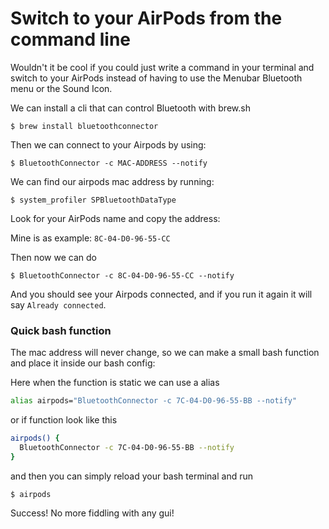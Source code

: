 # Switch to your AirPods from the command line

Wouldn't it be cool if you could just write a command in your terminal and switch to your AirPods instead of having to use the Menubar Bluetooth menu or the Sound Icon.

We can install a cli that can control Bluetooth with brew.sh

```
$ brew install bluetoothconnector
```

Then we can connect to your Airpods by using:

```
$ BluetoothConnector -c MAC-ADDRESS --notify
```

We can find our airpods mac address by running:

```
$ system_profiler SPBluetoothDataType
```

Look for your AirPods name and copy the address:

Mine is as example: `8C-04-D0-96-55-CC`

Then now we can do

```
$ BluetoothConnector -c 8C-04-D0-96-55-CC --notify
```

And you should see your Airpods connected, and if you run it again it will say `Already connected`.

### Quick bash function

The mac address will never change, so we can make a small bash function and place it inside our bash config:

Here when the function is static we can use a alias

```bash
alias airpods="BluetoothConnector -c 7C-04-D0-96-55-BB --notify"
```

or if function look like this

```bash
airpods() {
  BluetoothConnector -c 7C-04-D0-96-55-BB --notify
}	
```

and then you can simply reload your bash terminal and run

```
$ airpods
```

Success! No more fiddling with any gui!